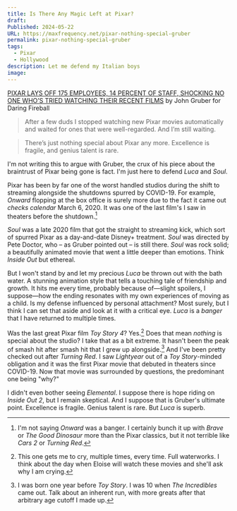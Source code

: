 ```yaml
---
title: Is There Any Magic Left at Pixar?
draft: 
Published: 2024-05-22
URL: https://maxfrequency.net/pixar-nothing-special-gruber
permalink: pixar-nothing-special-gruber
tags:
  - Pixar
  - Hollywood
description: Let me defend my Italian boys
image: 
---
```

[PIXAR LAYS OFF 175 EMPLOYEES, 14 PERCENT OF STAFF, SHOCKING NO ONE WHO’S TRIED WATCHING THEIR RECENT FILMS](https://daringfireball.net/linked/2024/05/21/pixar-layoffs) by John Gruber for Daring Fireball

> After a few duds I stopped watching new Pixar movies automatically and waited for ones that were well-regarded. And I’m still waiting.

> There’s just nothing special about Pixar any more. Excellence is fragile, and genius talent is rare.

I'm not writing this to argue with Gruber, the crux of his piece about the braintrust of Pixar being gone is fact. I'm just here to defend *Luca* and *Soul*. 

Pixar has been by far one of the worst handled studios during the shift to streaming alongside the shutdowns spurred by COVID-19. For example, *Onward* flopping at the box office is surely more due to the fact it came out *checks calendar* March 6, 2020. It was one of the last film's I saw in theaters before the shutdown.[^1]

*Soul* was a late 2020 film that got the straight to streaming kick, which sort of spurred Pixar as a day-and-date Disney+ treatment. *Soul* was directed by Pete Doctor, who – as Gruber pointed out – is still there. *Soul* was rock solid; a beautifully animated movie that went a little deeper than emotions. Think *Inside Out* but ethereal. 

But I won't stand by and let my precious *Luca* be thrown out with the bath water. A stunning animation style that tells a touching tale of friendship and growth. It hits me every time, probably because of—slight spoilers, I suppose—how the ending resonates with my own experiences of moving as a child. Is my defense influenced by personal attachment? Most surely, but I think I can set that aside and look at it with a critical eye. *Luca* is a *banger* that I have returned to multiple times. 

Was the last great Pixar film *Toy Story 4*? Yes.[^2] Does that mean *nothing* is special about the studio? I take that as a bit extreme. It hasn't been the peak of smash hit after smash hit that I grew up alongside.[^3] And I've been pretty checked out after *Turning Red*. I saw *Lightyear* out of a *Toy Story*-minded obligation and it was the first Pixar movie that debuted in theaters since COVID-19. Now that movie was surrounded by questions, the predominant one being "why?"

I didn't even bother seeing *Elemental*. I suppose there is hope riding on *Inside Out 2*, but I remain skeptical. And I suppose that is Gruber's ultimate point. Excellence is fragile. Genius talent is rare. But *Luca* is superb. 

[^1]: I'm not saying *Onward* was a banger. I certainly bunch it up with *Brave* or *The Good Dinosaur* more than the Pixar classics, but it not terrible like *Cars 2* or *Turning Red*. 
[^2]: This one gets me to cry, multiple times, every time. Full waterworks. I think about the day when Eloise will watch these movies and she'll ask why I am crying.
[^3]: I was born one year before *Toy Story*. I was 10 when *The Incredibles* came out. Talk about an inherent run, with more greats after that arbitrary age cutoff I made up.